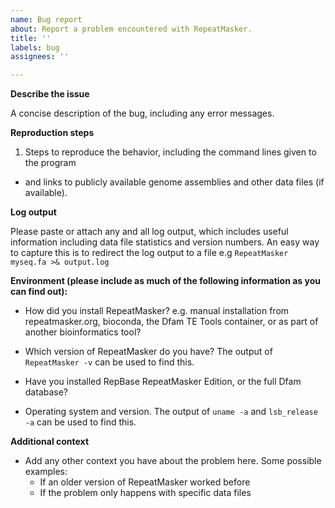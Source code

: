 ```yaml
---
name: Bug report
about: Report a problem encountered with RepeatMasker.
title: ''
labels: bug
assignees: ''

---
```


**Describe the issue**

A concise description of the bug, including any error messages.

**Reproduction steps**

1. Steps to reproduce the behavior, including the command lines given to the program

* and links to publicly available genome assemblies and other data files (if available).

**Log output**

Please paste or attach any and all log output, which includes useful information including data file statistics and version numbers.  An easy way to capture this is to redirect the log output to a file e.g `RepeatMasker myseq.fa >& output.log`

**Environment (please include as much of the following information as you can find out):**

* How did you install RepeatMasker? e.g. manual installation from repeatmasker.org, bioconda, the Dfam TE Tools container, or as part of another bioinformatics tool?

* Which version of RepeatMasker do you have?  The output of `RepeatMasker -v` can be used to find this.

* Have you installed RepBase RepeatMasker Edition, or the full Dfam database?

* Operating system and version. The output of `uname -a` and `lsb_release -a` can be used to find this.

**Additional context**

* Add any other context you have about the problem here. Some possible examples:
  * If an older version of RepeatMasker worked before
  * If the problem only happens with specific data files
